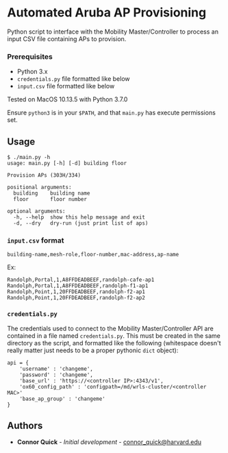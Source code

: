 # Automated Aruba AP Provisioning

Python script to interface with the Mobility Master/Controller to process an input CSV file containing APs to provision.

### Prerequisites

 * Python 3.x
 * `credentials.py` file formatted like below
 * `input.csv` file formatted like below

Tested on MacOS 10.13.5 with Python 3.7.0

Ensure `python3` is in your `$PATH`, and that `main.py` has execute permissions set.

## Usage


```
$ ./main.py -h
usage: main.py [-h] [-d] building floor

Provision APs (303H/334)

positional arguments:
  building    building name
  floor       floor number

optional arguments:
  -h, --help  show this help message and exit
  -d, --dry   dry-run (just print list of aps)
```

### `input.csv` format

`building-name,mesh-role,floor-number,mac-address,ap-name`

Ex:
```
Randolph,Portal,1,A8FFDEADBEEF,randolph-cafe-ap1
Randolph,Portal,1,A8FFDEADBEEF,randolph-f1-ap1
Randolph,Point,1,20FFDEADBEEF,randolph-f2-ap1
Randolph,Point,1,20FFDEADBEEF,randolph-f2-ap2
```

### `credentials.py`

The credentials used to connect to the Mobility Master/Controller API are contained in a file named `credentials.py`. This must be created in the same directory as the script, and formatted like the following (whitespace doesn't really matter just needs to be a proper pythonic `dict` object):

```
api = {
    'username' : 'changeme',
    'password' : 'changeme',
    'base_url' : 'https://<controller IP>:4343/v1',
    'ox60_config_path' : 'configpath=/md/wrls-cluster/<controller MAC>'
    'base_ap_group' : 'changeme'
}
```

## Authors

* **Connor Quick** - *Initial development* - connor_quick@harvard.edu
